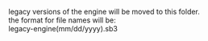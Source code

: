 legacy versions of the engine will be moved to this folder.<br>
the format for file names will be:<br>
legacy-engine(mm/dd/yyyy).sb3
